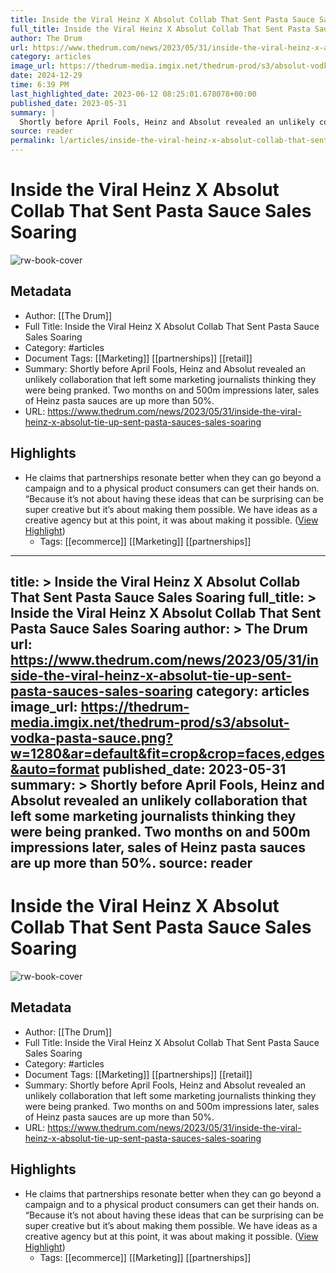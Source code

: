 ```yaml
---
title: Inside the Viral Heinz X Absolut Collab That Sent Pasta Sauce Sales Soaring
full_title: Inside the Viral Heinz X Absolut Collab That Sent Pasta Sauce Sales Soaring
author: The Drum
url: https://www.thedrum.com/news/2023/05/31/inside-the-viral-heinz-x-absolut-tie-up-sent-pasta-sauces-sales-soaring
category: articles
image_url: https://thedrum-media.imgix.net/thedrum-prod/s3/absolut-vodka-pasta-sauce.png?w=1280&ar=default&fit=crop&crop=faces,edges&auto=format
date: 2024-12-29
time: 6:39 PM
last_highlighted_date: 2023-06-12 08:25:01.678078+00:00
published_date: 2023-05-31
summary: |
  Shortly before April Fools, Heinz and Absolut revealed an unlikely collaboration that left some marketing journalists thinking they were being pranked. Two months on and 500m impressions later, sales of Heinz pasta sauces are up more than 50%. 
source: reader
permalink: l/articles/inside-the-viral-heinz-x-absolut-collab-that-sent-pasta-sauce-sales-soaring
---
```

# Inside the Viral Heinz X Absolut Collab That Sent Pasta Sauce Sales Soaring

![rw-book-cover](https://thedrum-media.imgix.net/thedrum-prod/s3/absolut-vodka-pasta-sauce.png?w=1280&ar=default&fit=crop&crop=faces,edges&auto=format)

## Metadata
- Author: [[The Drum]]
- Full Title: Inside the Viral Heinz X Absolut Collab That Sent Pasta Sauce Sales Soaring
- Category: #articles
- Document Tags: [[Marketing]] [[partnerships]] [[retail]] 
- Summary: Shortly before April Fools, Heinz and Absolut revealed an unlikely collaboration that left some marketing journalists thinking they were being pranked. Two months on and 500m impressions later, sales of Heinz pasta sauces are up more than 50%. 
- URL: https://www.thedrum.com/news/2023/05/31/inside-the-viral-heinz-x-absolut-tie-up-sent-pasta-sauces-sales-soaring

## Highlights
- He claims that partnerships resonate better when they can go beyond a campaign and to a physical product consumers can get their hands on. “Because it’s not about having these ideas that can be surprising can be super creative but it’s about making them possible. We have ideas as a creative agency but at this point, it was about making it possible. ([View Highlight](https://read.readwise.io/read/01h2qbapsgx3a4e5zr8g6my025))
    - Tags: [[ecommerce]] [[Marketing]] [[partnerships]] 


---
title: >
  Inside the Viral Heinz X Absolut Collab That Sent Pasta Sauce Sales Soaring
full_title: >
  Inside the Viral Heinz X Absolut Collab That Sent Pasta Sauce Sales Soaring
author: >
  The Drum
url: https://www.thedrum.com/news/2023/05/31/inside-the-viral-heinz-x-absolut-tie-up-sent-pasta-sauces-sales-soaring
category: articles
image_url: https://thedrum-media.imgix.net/thedrum-prod/s3/absolut-vodka-pasta-sauce.png?w=1280&ar=default&fit=crop&crop=faces,edges&auto=format
published_date: 2023-05-31
summary: >
  Shortly before April Fools, Heinz and Absolut revealed an unlikely collaboration that left some marketing journalists thinking they were being pranked. Two months on and 500m impressions later, sales of Heinz pasta sauces are up more than 50%. 
source: reader
---
# Inside the Viral Heinz X Absolut Collab That Sent Pasta Sauce Sales Soaring

![rw-book-cover](https://thedrum-media.imgix.net/thedrum-prod/s3/absolut-vodka-pasta-sauce.png?w=1280&ar=default&fit=crop&crop=faces,edges&auto=format)

## Metadata
- Author: [[The Drum]]
- Full Title: Inside the Viral Heinz X Absolut Collab That Sent Pasta Sauce Sales Soaring
- Category: #articles
- Document Tags: [[Marketing]] [[partnerships]] [[retail]] 
- Summary: Shortly before April Fools, Heinz and Absolut revealed an unlikely collaboration that left some marketing journalists thinking they were being pranked. Two months on and 500m impressions later, sales of Heinz pasta sauces are up more than 50%. 
- URL: https://www.thedrum.com/news/2023/05/31/inside-the-viral-heinz-x-absolut-tie-up-sent-pasta-sauces-sales-soaring

## Highlights
- He claims that partnerships resonate better when they can go beyond a campaign and to a physical product consumers can get their hands on. “Because it’s not about having these ideas that can be surprising can be super creative but it’s about making them possible. We have ideas as a creative agency but at this point, it was about making it possible. ([View Highlight](https://read.readwise.io/read/01h2qbapsgx3a4e5zr8g6my025))
    - Tags: [[ecommerce]] [[Marketing]] [[partnerships]] 


